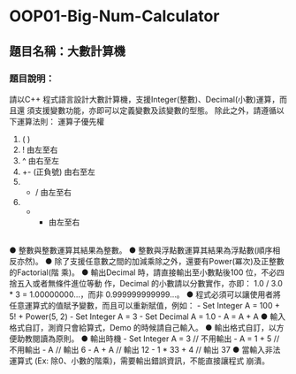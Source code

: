 # OOP01-Big-Num-Calculator
## 題目名稱：大數計算機
### 題目說明：
請以C++ 程式語言設計大數計算機，支援Integer(整數)、Decimal(小數)運算，而且還
須支援變數功能，亦即可以定義變數及該變數的型態。
除此之外，請遵循以下運算法則：
運算子優先權
1. ( )
2. ! 由左至右
3. ^ 由右至左
4. +- (正負號) 由右至左
5. * / 由左至右
6. + - 由左至右
<br>
● 整數與整數運算其結果為整數。
● 整數與浮點數運算其結果為浮點數(順序相反亦然)。
● 除了支援任意數之間的加減乘除之外，還要有Power(冪次)及正整數的Factorial(階
乘)。
● 輸出Decimal 時，請直接輸出至小數點後100 位，不必四捨五入或者無條件進位等動
作，Decimal 的小數請以分數實作，亦即：
1.0 / 3.0 * 3 = 1.00000000…，而非 0.999999999999...。
● 程式必須可以讓使用者將任意運算式的值賦予變數，而且可以重新賦值，例如：
  - Set Integer A = 100 + 5! + Power(5, 2)
  - Set Integer A = 3
  - Set Decimal A = 1.0
  - A = A + A
● 輸入格式自訂，測資只會給算式，Demo 的時候請自己輸入。
● 輸出格式自訂，以方便助教閱讀為原則。
● 輸出時機
  - Set Integer A = 3 // 不用輸出
  - A = 1 + 5 // 不用輸出
  - A // 輸出 6
  - A + A // 輸出 12
  - 1 * 33 + 4 // 輸出 37
● 當輸入非法運算式 (Ex: 除0、小數的階乘)，需要輸出錯誤資訊，不能直接讓程式
崩潰。
